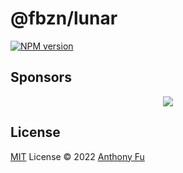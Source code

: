 # @fbzn/lunar

[![NPM version](https://img.shields.io/npm/v/@fbzn/lunar?color=a1b858&label=)](https://www.npmjs.com/package/@fbzn/lunar)

## Sponsors

<p align="center">
  <a href="https://cdn.jsdelivr.net/gh/antfu/static/sponsors.svg">
    <img src='https://cdn.jsdelivr.net/gh/antfu/static/sponsors.svg'/>
  </a>
</p>

## License

[MIT](./LICENSE) License © 2022 [Anthony Fu](https://github.com/antfu)
